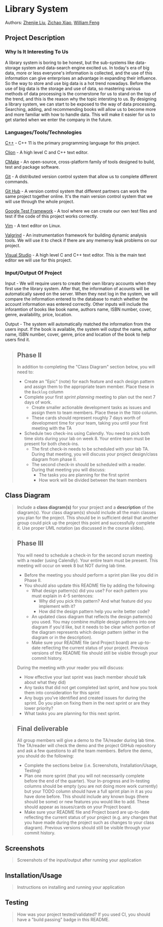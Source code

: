 # Library System

Authors: [Zhenjie Liu](https://github.com/2314577483), [Zichao Xiao](https://github.com/Zichao031), [William Feng](https://github.com/WwwwwFeng)

## Project Description
### Why Is It Interesting To Us
A library system is boring to be honest, but the sub-systems like data-storage system and data-search engine excited us. In today's era of big data, more or less everyone's information is collected, and the use of this information can give enterprises an advantage in expanding their influence. So the way to store and use big data is a hot trend nowadays. Before the use of big data is the storage and use of data, so mastering various methods of data processing is the cornerstone for us to stand on the top of the trend, and this is the reason why the topic intersting to us. By designing a library system, we can start to be exposed to the way of data processing. Searching, adding, and recommending books will allow us to become more and more familiar with how to handle data. This will make it easier for us to get started when we enter the company in the future.

### Languages/Tools/Technologies 
 
   [C++](https://www.cplusplus.com/) - C++ 11 is the primary programming language for this project.

   [Clion](https://www.jetbrains.com/clion/) - A high level C and C++ text editor.
   
   [CMake](https://cmake.org/) - An open-source, cross-platform family of tools designed to build, test and package software. 

   [Git](https://git-scm.com/) - A distributed version control system that allow us to complete different commands.

   [Git Hub](https://github.com) - A version control system that different partners can work the same project together online. It's the main version control system that we will use through the whole project.
  
   [Google Test Framework](https://github.com/google/googletest) - A tool where we can create our own test files and test if the code of this project works correctly.

   [Vim](https://www.vim.org/) - A text editor on Linux.
   
   [Valgrind](https://valgrind.org/) - An instrumentation framework for building dynamic analysis tools. We will use it to check if there are any memeroy leak problems on our project.

   [Visual Studio](https://visualstudio.microsoft.com/vs/features/cplusplus/) - A high level C and C++ text editor. This is the main text editor we will use for this project.

### Input/Output Of Project
   Input - We will require users to create their own library accounts when they first use the library system. After that, the information of acounts will be automatically saved on the server. When they next log in the system, we will compare the information entered to the database to match whether the account information was entered correctly. Other inputs will include the inforamtion of books like book name, authors name, ISBN number, cover, genre, availability, price, location. 
   
   Output - The system will automatically matched the information from the users input. If the book is available, the system will output the name, author name, ISBN number, cover, genre, price and location of the book to help users find it.

 > ## Phase II
 > In addition to completing the "Class Diagram" section below, you will need to:
 > * Create an "Epic" (note) for each feature and each design pattern and assign them to the appropriate team member. Place these in the `Backlog` column
 > * Complete your first *sprint planning* meeting to plan out the next 7 days of work.
 >   * Create smaller actionable development tasks as issues and assign them to team members. Place these in the `TODO` column.
 >   * These cards should represent roughly 7 days worth of development time for your team, taking you until your first meeting with the TA
 > * Schedule two check-ins using Calendly. You need to pick both time slots during your lab on week 8. Your entire team must be present for both check-ins.
 >   * The first check-in needs to be scheduled with your lab TA. During that meeting, you will discuss your project design/class diagram from phase II.
 >   * The second check-in should be scheduled with a reader. During that meeting you will discuss:
 >     * The tasks you are planning for the first sprint
 >     * How work will be divided between the team members

## Class Diagram
 > Include a **class diagram(s)** for your project and a **description** of the diagram(s). Your class diagram(s) should include all the main classes you plan for the project. This should be in sufficient detail that another group could pick up the project this point and successfully complete it. Use proper UML notation (as discussed in the course slides).
 
 > ## Phase III
 > You will need to schedule a check-in for the second scrum meeting with a reader (using Calendly). Your entire team must be present. This meeting will occur on week 8 but NOT during lab time.
 > * Before the meeting you should perform a sprint plan like you did in Phase II.
 > * You should also update this README file by adding the following:
 >   * What design pattern(s) did you use? For each pattern you must explain in 4-5 sentences:
 >     * Why did you pick this pattern? And what feature did you implement with it?
 >     * How did the design pattern help you write better code?
 >   * An updated class diagram that reflects the design pattern(s) you used. You may combine multiple design patterns into one diagram if you'd like, but it needs to be clear which portion of the diagram represents which design pattern (either in the diagram or in the description).
 >   * Make sure your README file (and Project board) are up-to-date reflecting the current status of your project. Previous versions of the README file should still be visible through your commit history.
> 
> During the meeting with your reader you will discuss: 
 > * How effective your last sprint was (each member should talk about what they did)
 > * Any tasks that did not get completed last sprint, and how you took them into consideration for this sprint
 > * Any bugs you've identified and created issues for during the sprint. Do you plan on fixing them in the next sprint or are they lower priority?
 > * What tasks you are planning for this next sprint.

 
 > ## Final deliverable
 > All group members will give a demo to the TA/reader during lab time. The TA/reader will check the demo and the project GitHub repository and ask a few questions to all the team members. 
 > Before the demo, you should do the following:
 > * Complete the sections below (i.e. Screenshots, Installation/Usage, Testing)
 > * Plan one more sprint (that you will not necessarily complete before the end of the quarter). Your In-progress and In-testing columns should be empty (you are not doing more work currently) but your TODO column should have a full sprint plan in it as you have done before. This should include any known bugs (there should be some) or new features you would like to add. These should appear as issues/cards on your Project board.
 > * Make sure your README file and Project board are up-to-date reflecting the current status of your project (e.g. any changes that you have made during the project such as changes to your class diagram). Previous versions should still be visible through your commit history. 
 
 ## Screenshots
 > Screenshots of the input/output after running your application
 ## Installation/Usage
 > Instructions on installing and running your application
 ## Testing
 > How was your project tested/validated? If you used CI, you should have a "build passing" badge in this README.
 
